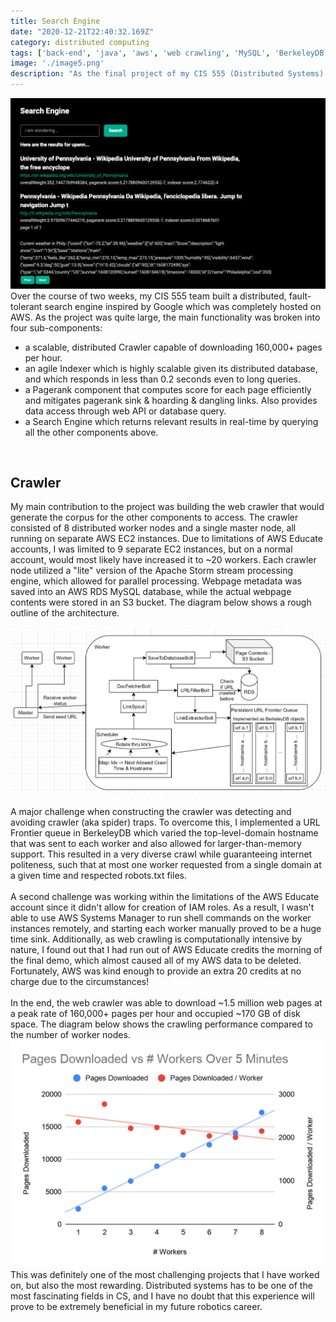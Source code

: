 ```yaml
---
title: Search Engine
date: "2020-12-21T22:40:32.169Z"
category: distributed computing
tags: ['back-end', 'java', 'aws', 'web crawling', 'MySQL', 'BerkeleyDB']
image: './image5.png'
description: "As the final project of my CIS 555 (Distributed Systems) class, I worked on a team of four to build a replica of Google's search engine circa 1995."
---
```

![alt text](./image5.png)
<br />
Over the course of two weeks, my CIS 555 team built a distributed, fault-tolerant search engine inspired by Google which was completely hosted on AWS. As the project was quite large, the main functionality was broken into four sub-components:
- a scalable, distributed Crawler capable of downloading 160,000+ pages per hour.
- an agile Indexer which is highly scalable given its distributed database, and which responds in less than 0.2 seconds even to long queries.
- a Pagerank component that computes score for each page efficiently and mitigates pagerank sink & hoarding & dangling links. Also provides data access through web API or database query. 
- a Search Engine which returns relevant results in real-time by querying all the other components above.  

<br />

Crawler
--------------------------
My main contribution to the project was building the web crawler that would generate the corpus for the other components to access. The crawler consisted of 8 distributed worker nodes and a single master node, all running on separate AWS EC2 instances. Due to limitations of AWS Educate accounts, I was limited to 9 separate EC2 instances, but on a normal account, would most likely have increased it to ~20 workers. Each crawler node utilized a "lite" version of the Apache Storm stream processing engine, which allowed for parallel processing. Webpage metadata was saved into an AWS RDS MySQL database, while the actual webpage contents were stored in an S3 bucket. The diagram below shows a rough outline of the architecture.
<br /> <br />
![alt text](./image6.png)
<br /> <br />
A major challenge when constructing the crawler was detecting and avoiding crawler (aka spider) traps. To overcome this, I implemented a URL Frontier queue in BerkeleyDB which varied the top-level-domain hostname that was sent to each worker and also allowed for larger-than-memory support. This resulted in a very diverse crawl while guaranteeing internet politeness, such that at most one worker requested from a single domain at a given time and respected robots.txt files. 
<br /> <br />
A second challenge was working within the limitations of the AWS Educate account since it didn't allow for creation of IAM roles. As a result, I wasn't able to use AWS Systems Manager to run shell commands on the worker instances remotely, and starting each worker manually proved to be a huge time sink. Additionally, as web crawling is computationally intensive by nature, I found out that I had run out of AWS Educate credits the morning of the final demo, which almost caused all of my AWS data to be deleted. Fortunately, AWS was kind enough to provide an extra 20 credits at no charge due to the circumstances!
<br /> <br />
In the end, the web crawler was able to download ~1.5 million web pages at a peak rate of 160,000+ pages per hour and occupied ~170 GB of disk space. The diagram below shows the crawling performance compared to the number of worker nodes. 
![alt text](./image4.png)
This was definitely one of the most challenging projects that I have worked on, but also the most rewarding. Distributed systems has to be one of the most fascinating fields in CS, and I have no doubt that this experience will prove to be extremely beneficial in my future robotics career.

